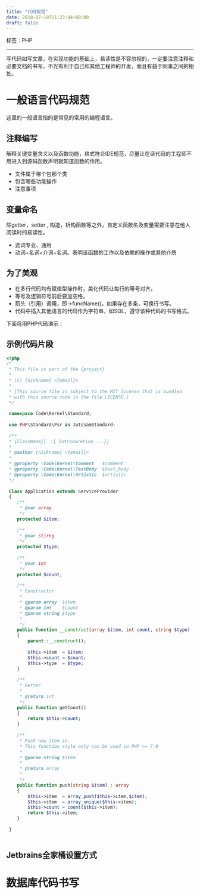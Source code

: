 ```yaml
---
title: "代码规范"
date: 2018-07-19T11:23:04+08:00
draft: false
---
```


标签：PHP

---

写代码如写文章，在实现功能的基础上，易读性是不容忽视的，一定要注意注释和必要文档的书写，不光有利于自己和其他工程师的开发，而且有益于同事之间的相处。

# 一般语言代码规范

这里的一般语言指的是常见的常用的编程语言。

## 注释编写

解释关键变量含义以及函数功能，格式符合IDE规范，尽量让在读代码的工程师不用进入到源码函数声明就知道函数的作用。

- 文件属于哪个包那个类
- 包含哪些功能操作
- 注意事项

## 变量命名

除getter，setter , 构造，析构函数等之外，自定义函数名及变量需要注意在他人阅读时的易读性。

- 选词专业、通用
- 动词+名词+介词+名词。表明该函数的工作以及依赖的操作或其他介质

## 为了美观

- 在多行代码均有赋值型操作时，美化代码让每行的等号对齐。
- 等号及逻辑符号前后要加空格。
- 箭头（引用）调用，即->funcName()，如果存在多条，可换行书写。
- 代码中插入其他语言的代码作为字符串，如SQL，遵守该种代码的书写格式。

下面将用PHP代码演示：

## 示例代码片段

```php
<?php
/*
 * This file is part of the {project}
 *
 * (c) {nickname} <{email}>
 *
 * [This source file is subject to the MIT license that is bundled
 * with this source code in the file LICENSE.]
 */
 
 namespace Code\Kernel\Standard;
 
 use PHP\Standard\Psr as JutssamStandard;
 
 /**
 * {ClassName}[ ：{ Introducetion ...}]
 *
 * @author {nickname} <{email}>
 * 
 * @property \Code\Kernel\Comment   $comment
 * @property \Code\Kernel\TextBody  $text_body
 * @property \Code\Kernel\Artistic  $artistic
 */
 
 Class Application extends ServiceProvider
 {
    /**
     * @var array
     */
    protected $item;
    
    /**
     * @var stirng
     */
    protected $type;
    
    /**
     * @var int
     */
    protected $count;
    
    /**
     * Constructor
     *
     * @param array  $item
     * @param int    $count
     * @param string $type
     *
     */
    public function __construct(array $item, int count, string $type)
    {
        parent::__construct();
        
        $this->item  = $item;
        $this->count = $count;
        $this->type  = $type;
    }
    
    /**
     * Getter
     * 
     * @return int
     */
    public function getCount()
    {
        return $this->count;
    }
    
    /** 
     * Push new item in.
     * This function style only can be used in PHP >= 7.0
     * 
     * @param string $item
     * 
     * @return array
     *
     */
    public function push(string $item) : array
    {
        $this->item  = array_push($this->item,$item);
        $this->item  = array_unique($this->item);
        $this->count = count($this->item);
        return $this->item;
    }
    
 }
 
```

## Jetbrains全家桶设置方式

# 数据库代码书写